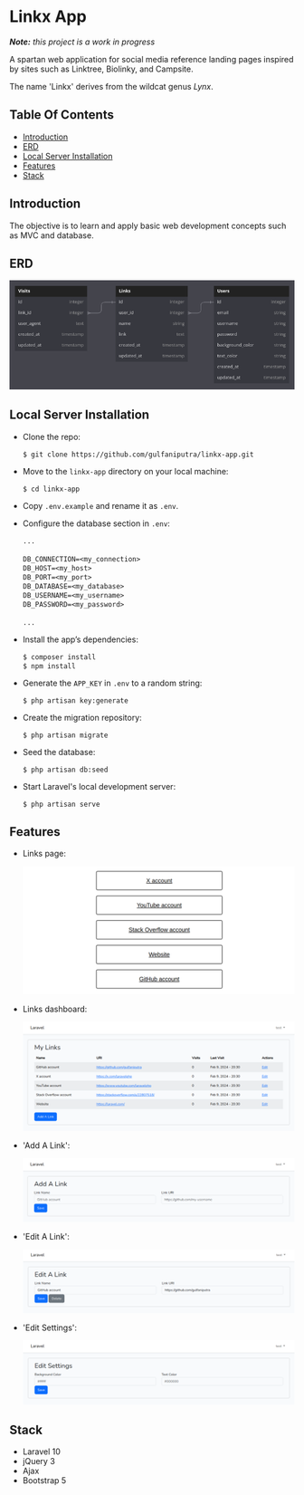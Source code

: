 # Linkx App

_**Note:** this project is a work in progress_

A spartan web application for social media reference landing pages inspired by sites such as Linktree, Biolinky, and Campsite.

The name 'Linkx' derives from the wildcat genus _Lynx_.

## Table Of Contents

-   [Introduction](#introduction)
-   [ERD](#erd)
-   [Local Server Installation](#local-server-installation)
-   [Features](#features)
-   [Stack](#stack)

## Introduction

The objective is to learn and apply basic web development concepts such as MVC and database.

## ERD

![ERD image](public/erd.png)

## Local Server Installation

-   Clone the repo:

    ```
    $ git clone https://github.com/gulfaniputra/linkx-app.git
    ```

-   Move to the `linkx-app` directory on your local machine:

    ```
    $ cd linkx-app
    ```

-   Copy `.env.example` and rename it as `.env`.

-   Configure the database section in `.env`:

    ```
    ...

    DB_CONNECTION=<my_connection>
    DB_HOST=<my_host>
    DB_PORT=<my_port>
    DB_DATABASE=<my_database>
    DB_USERNAME=<my_username>
    DB_PASSWORD=<my_password>

    ...
    ```

-   Install the app’s dependencies:

    ```
    $ composer install
    $ npm install
    ```

-   Generate the `APP_KEY` in `.env` to a random string:

    ```
    $ php artisan key:generate
    ```

-   Create the migration repository:

    ```
    $ php artisan migrate
    ```

-   Seed the database:

    ```
    $ php artisan db:seed
    ```

-   Start Laravel's local development server:

    ```
    $ php artisan serve
    ```

## Features

-   Links page:

    ![Links page](public/links-page.png)

-   Links dashboard:

    ![Links dashboard](public/links-dashboard.png)

-   'Add A Link':

    ![Add A Link](public/add-a-link.png)

-   'Edit A Link':

    ![Edit A Link](public/edit-a-link.png)

-   'Edit Settings':

    ![Edit Settings](public/edit-settings.png)

## Stack

-   Laravel 10
-   jQuery 3
-   Ajax
-   Bootstrap 5
